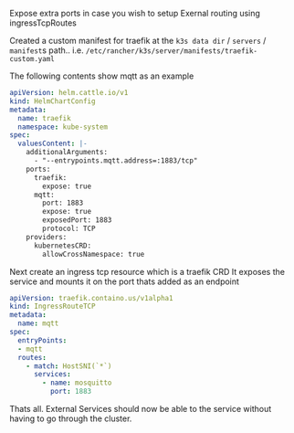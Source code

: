 Expose extra ports in case you wish to setup Exernal routing using ingressTcpRoutes

Created a custom manifest for traefik at the `k3s data dir` / `servers` / `manifest`s  path.. i.e.
`/etc/rancher/k3s/server/manifests/traefik-custom.yaml`

The following contents show mqtt as an example

```yaml
apiVersion: helm.cattle.io/v1
kind: HelmChartConfig
metadata:
  name: traefik
  namespace: kube-system
spec:
  valuesContent: |-
    additionalArguments:
      - "--entrypoints.mqtt.address=:1883/tcp"
    ports:
      traefik:
        expose: true
      mqtt:
        port: 1883
        expose: true
        exposedPort: 1883
        protocol: TCP
    providers:
      kubernetesCRD:
        allowCrossNamespace: true
```

Next create an ingress tcp resource which is a traefik CRD
It exposes the service and mounts it on the port thats added as an endpoint


```yaml
apiVersion: traefik.containo.us/v1alpha1
kind: IngressRouteTCP
metadata:
  name: mqtt
spec:
  entryPoints:
  - mqtt
  routes:
    - match: HostSNI(`*`)
      services:
        - name: mosquitto
          port: 1883
```

Thats all. External Services should now be able to the service without having to go through the cluster.